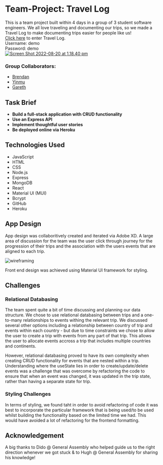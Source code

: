 # Team-Project: Travel Log

This is a team project built within 4 days in a group of 3 student software engineers. We all love traveling and documenting our trips, so we made a Travel Log to make documenting trips easier for people like us! 
</br>
[Click here](https://tripapplication.herokuapp.com/) to enter Travel Log.  
Username: demo  
Password: demo
</br>
[![Screen Shot 2022-08-20 at 1.18.40 pm](https://i.im.ge/2022/08/20/ODpYPF.Screen-Shot-2022-08-20-at-1-18-40-pm.png)](https://im.ge/i/ODpYPF)

### Group Collaborators:
- [Brendan](https://github.com/brendan-young)
- [Yinmu](https://github.com/ymcodespace)
- [Gareth](https://github.com/gleekl)

## Task Brief

* **Build a full-stack application with CRUD functionality**
* **Use an Express API**
* **Implement thoughtful user stories**
* **Be deployed online via Heroku**

## Technologies Used

* JavaScript
* HTML
* CSS
* Node.js
* Express
* MongoDB
* React
* Material UI (MUI)
* Bcrypt
* GitHub
* Heroku

## App Design
App design was collaboritively created and iterated via Adobe XD. A large area of discussion for the team was the user click through journey for the progression of their trips and the association with the users events that are aligned to each trip. 

![wireframing](https://res.cloudinary.com/dtfpk4gbd/image/upload/v1659665485/Team%20Project%201%20GA/Screen_Shot_2022-08-05_at_12.09.04_pm_f8w3je.png)

Front end design was achieved using Material UI framework for styling. 



## Challenges
### Relational Databasing
The team spent quite a bit of time discussing and planning our data structure. We chose to use relational databasing between trips and a one-to-many relationships to events withing the relevant trip. We discussed several other options including a relationship between country of trip and events within each country - but due to time constraints we chose to allow the user to create a trip with events from any part of that trip. This allows the user to allocate events accross a trip that includes multiple countries and continents.

However, relational databasing proved to have its own complexity when creating CRUD functionality for events that are nested within a trip. Understanding where the useState lies in order to create/update/delete events was a challenge that was overcome by  refactoring the code to ensure that when an event was changed, it was updated in the trip state, rather than having a separate state for trip. 


### Styling Challenges
In terms of styling, we found taht in order to avoid refactoring of code it was best to incorporate the particular framework that is being used/to be used whilst building the functionality based on the limited time we had. This would have avoided a lot of refactoring for the frontend formatting. 


## Acknowledgement
A big thanks to Dido @ General Assembly who helped guide us to the right direction whenever we got stuck & to Hugh @ General Assembly for sharing his knowledge!
